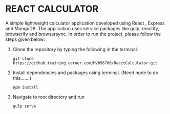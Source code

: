 # REACT CALCULATOR



A simple lightweight calculator application developed using React , Express and MongoDB.  The application uses service packages like gulp, reactify, browserify and browsersync. In order to run the project, please follow the steps given below:

1. Clone the repository by typing the following in the terminal.

   ```
   git clone https://github.training.cerner.com/MV056700/ReactCalculator.git
   ```

2. Install dependencies and packages using terminal. (Need node to do this.......)

   ```
   npm install
   ```

3. Navigate to root directory and run

   ```
   gulp serve
   ```

   ​
